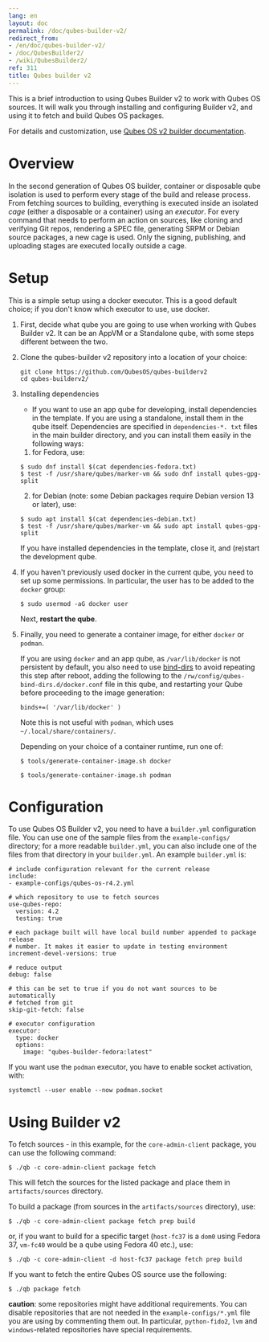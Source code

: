```yaml
---
lang: en
layout: doc
permalink: /doc/qubes-builder-v2/
redirect_from:
- /en/doc/qubes-builder-v2/
- /doc/QubesBuilder2/
- /wiki/QubesBuilder2/
ref: 311
title: Qubes builder v2
---
```


This is a brief introduction to using Qubes Builder v2 to work with Qubes OS
sources. It will walk you through installing and configuring Builder v2, and
using it to fetch and build Qubes OS packages.

For details and customization, use [Qubes OS v2 builder documentation](https://github.com/QubesOS/qubes-builderv2/).

# Overview

In the second generation of Qubes OS builder, container or disposable qube
isolation is used to perform every stage of the build and release process.
From fetching sources to building, everything is executed inside an isolated
*cage* (either a disposable or a container) using an *executor*. For every
command that needs to perform an action on sources, like cloning and
verifying Git repos, rendering a SPEC file, generating SRPM or Debian
source packages, a new cage is used. Only the signing, publishing, and
uploading stages are executed locally outside a cage.


# Setup

This is a simple setup using a docker executor. This is a good default choice;
if you don't know which executor to use, use docker.

1. First, decide what qube you are going to use when working with Qubes
   Builder v2. It can be an AppVM or a Standalone qube, with some steps
   different between the two.

2. Clone the qubes-builder v2 repository into a location of your choice:

    ```shell
    git clone https://github.com/QubesOS/qubes-builderv2
    cd qubes-builderv2/
    ```

3. Installing dependencies

   - If you want to use an app qube for developing, install dependencies in the template.
   If you are using a standalone, install them in the qube itself.
    Dependencies are specified in `dependencies-*.
   txt` files in the main builder directory, and you can install them easily
   in the following ways:
   1. for Fedora, use:

    ```shell
    $ sudo dnf install $(cat dependencies-fedora.txt)
    $ test -f /usr/share/qubes/marker-vm && sudo dnf install qubes-gpg-split
   ```
   2. for Debian (note: some Debian packages require Debian version 13 or
      later), use:

    ```shell
    $ sudo apt install $(cat dependencies-debian.txt)
    $ test -f /usr/share/qubes/marker-vm && sudo apt install qubes-gpg-split
   ```

    If you have installed dependencies in the template, close it, and
    (re)start the development qube.

4. If you haven't previously used docker in the current qube, you need to set up
   some permissions. In particular, the user has to be added to the `docker`
   group:

    ```shell
   $ sudo usermod -aG docker user
    ```
    Next, **restart the qube**.

5. Finally, you need to generate a container image, for either `docker` or `podman`.

   If you are using `docker` and an app qube, as `/var/lib/docker` is not persistent by default, you also
   need to use [bind-dirs](/doc/bind-dirs/) to avoid repeating this step after reboot, adding
   the following to the `/rw/config/qubes-bind-dirs.d/docker.conf` file in
   this qube, and restarting your Qube before proceeding to the image generation:

   ```
   binds+=( '/var/lib/docker' )
   ```

    Note this is not useful with `podman`, which uses `~/.local/share/containers/`.

    Depending on your choice of a container runtime, run one of:
    ```shell
   $ tools/generate-container-image.sh docker
    ```
    ```shell
   $ tools/generate-container-image.sh podman
    ```

# Configuration

To use Qubes OS Builder v2, you need to have a `builder.yml` configuration file.
You can use one of the sample files from the `example-configs/` directory; for a
more readable `builder.yml`, you can also include one of the files from that
directory in your `builder.yml`. An example `builder.yml` is:

```
# include configuration relevant for the current release
include:
- example-configs/qubes-os-r4.2.yml

# which repository to use to fetch sources
use-qubes-repo:
  version: 4.2
  testing: true

# each package built will have local build number appended to package release
# number. It makes it easier to update in testing environment
increment-devel-versions: true

# reduce output
debug: false

# this can be set to true if you do not want sources to be automatically
# fetched from git
skip-git-fetch: false

# executor configuration
executor:
  type: docker
  options:
    image: "qubes-builder-fedora:latest"
```

If you want use the `podman` executor, you have to enable socket
activation, with:

```
systemctl --user enable --now podman.socket
```

# Using Builder v2

To fetch sources - in this example, for the `core-admin-client` package, you
can use the following command:

```shell
$ ./qb -c core-admin-client package fetch
```

This will fetch the sources for the listed package and place them in
`artifacts/sources` directory.

To build a package (from sources in the `artifacts/sources` directory), use:

```shell
$ ./qb -c core-admin-client package fetch prep build
```

or, if you want to build for a specific target (`host-fc37` is a `dom0`
using Fedora 37, `vm-fc40` would be a qube using Fedora 40 etc.), use:

```shell
$ ./qb -c core-admin-client -d host-fc37 package fetch prep build
```

If you want to fetch the entire Qubes OS source use the following:

```shell
$ ./qb package fetch
```

**caution**: some repositories might have additional requirements. You can
disable repositories that are not needed in the `example-configs/*.yml`
file you are using by commenting them out. In particular, `python-fido2`,
`lvm` and `windows`-related repositories have special requirements.

